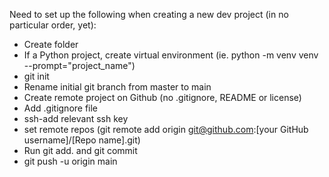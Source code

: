 Need to set up the following when creating a new dev project (in no particular order, yet):

- Create folder
- If a Python project, create virtual environment (ie. python -m venv venv --prompt="project_name")
- git init
- Rename initial git branch from master to main
- Create remote project on Github (no .gitignore, README or license)
- Add .gitignore file
- ssh-add relevant ssh key
- set remote repos (git remote add origin git@github.com:[your GitHub username]/[Repo name].git)
- Run git add. and git commit
- git push -u origin main
